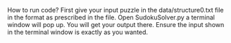 How to run code?
First give your input puzzle in the data/structure0.txt file in the format as prescribed in the file.
Open SudokuSolver.py a terminal window will pop up. You will get your output there. Ensure the input shown in the terminal window is exactly as you wanted.

